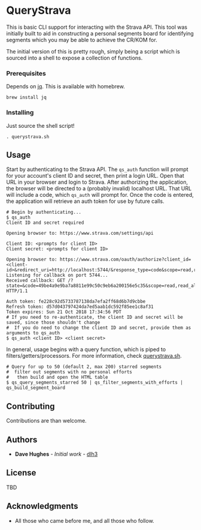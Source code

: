 # QueryStrava

This is basic CLI support for interacting with the Strava API.  This tool was initially built to aid in constructing a personal segments board for identifying segments which you may be able to achieve the CR/KOM for.

The initial version of this is pretty rough, simply being a script which is sourced into a shell to expose a collection of functions.

### Prerequisites

Depends on [jq](https://stedolan.github.io/jq/).  This is available with homebrew.

```
brew install jq
```

### Installing

Just source the shell script!

```
. querystrava.sh
```

## Usage

Start by authenticating to the Strava API.  The `qs_auth` function will prompt for your account's client ID and secret, then print a login URL.  Open that URL in your browser and login to Strava.  After authorizing the application, the browser will be directed to a (probably invalid) localhost URL.  That URL will include a code, which `qs_auth` will prompt for.  Once the code is entered, the application will retrieve an auth token for use by future calls.

```
# Begin by authenticating...
$ qs_auth
Client ID and secret required

Opening browser to: https://www.strava.com/settings/api

Client ID: <prompts for client ID>
Client secret: <prompts for client ID>

Opening browser to: https://www.strava.com/oauth/authorize?client_id=<client-id>&redirect_uri=http://localhost:5744/&response_type=code&scope=read,read_all,activity:read,activity:read_all,profile:read_all
Listening for callback on port 5744...
Received callback: GET /?state=&code=49be4a9e9ba7a8811e99c50c9eb6a200156e5c35&scope=read,read_all,activity:read,activity:read_all,profile:read_all HTTP/1.1

Auth token: fe228c92d5733787138da7efa2ff68d6b7d9cbbe
Refresh token: d57d043797424da7ed5aab1dc592f85ee1c8af31
Token expires: Sun 21 Oct 2018 17:34:56 PDT
# If you need to re-authenticate, the client ID and secret will be saved, since those shouldn't change
#  If you do need to change the client ID and secret, provide them as arguments to qs_auth
$ qs_auth <client ID> <client secret>
```

In general, usage begins with a query function, which is piped to filters/getters/processors.  For more information, check [querystrava.sh](https://github.com/dlh3/query-strava/blob/master/querystrava.sh).

```
# Query for up to 50 (default 2, max 200) starred segments
#  filter out segments with no personal efforts
#   then build and open the HTML table
$ qs_query_segments_starred 50 | qs_filter_segments_with_efforts | qs_build_segment_board
```

## Contributing

Contributions are than welcome.

## Authors

* **Dave Hughes** - *Initial work* - [dlh3](https://github.com/dlh3)

## License

TBD

## Acknowledgments

* All those who came before me, and all those who follow.
